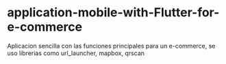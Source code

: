 # application-mobile-with-Flutter-for-e-commerce
Aplicacion sencilla con las funciones principales para un e-commerce, se uso librerias como url_launcher, mapbox, qrscan
